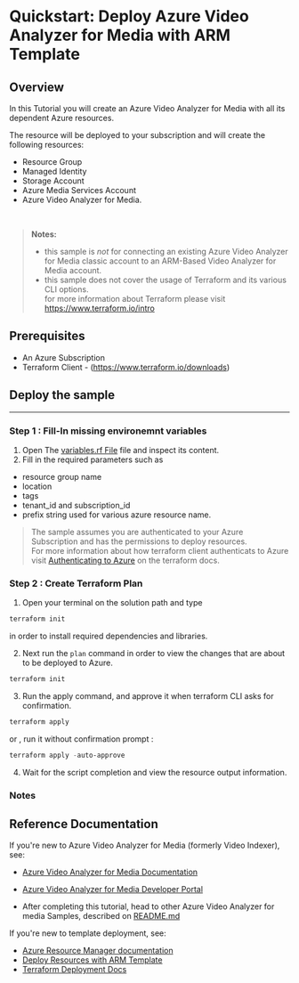 
# Quickstart: Deploy Azure Video Analyzer for Media with ARM Template 

## Overview

In this Tutorial you will create an Azure Video Analyzer for Media with all its dependent Azure resources.

The resource will be deployed to your subscription and will create the following resources: 

- Resource Group
- Managed Identity
- Storage Account
- Azure Media Services Account
- Azure Video Analyzer for Media.
<br>

> **Notes:**
> - this sample is *not* for connecting an existing Azure Video Analyzer for Media classic account to an ARM-Based Video Analyzer for Media account.
> - this sample does not cover the usage of Terraform and its various CLI options. <br> for more information about Terraform please visit https://www.terraform.io/intro



## Prerequisites

* An Azure Subscription 
* Terraform Client - (https://www.terraform.io/downloads)

## Deploy the sample

----

### Step 1 : Fill-In missing environemnt variables

1. Open The [variables.rf File](./variables.tf) file and inspect its content.
2. Fill in the required parameters such as 

- resource group name
- location
- tags
- tenant_id and subscription_id
- prefix string used for various azure resource name.

> The sample assumes you are authenticated to your Azure Subscription and has the permissions to deploy resources.<br>
>For more information about how terraform client authenticats to Azure visit [Authenticating to Azure](https://registry.terraform.io/providers/hashicorp/azurerm/latest/docs#authenticating-to-azure) on the terraform docs.


### Step 2 : Create Terraform Plan

1. Open your terminal on the solution path and type 

```powershell
terraform init
```
in order to install required dependencies and libraries.

2. Next run the `plan` command in order to view the changes that are about to be deployed to Azure.

```powershell
terraform init
```

3. Run the apply command, and approve it when terraform CLI asks for confirmation.

```powershell
terraform apply
```

or , run it without confirmation prompt : 
```powershell
terraform apply -auto-approve
```

4. Wait for the script completion and view the resource output information.


### Notes

## Reference Documentation

If you're new to Azure Video Analyzer for Media (formerly Video Indexer), see:


* [Azure Video Analyzer for Media Documentation](https://aka.ms/vi-docs)
* [Azure Video Analyzer for Media Developer Portal](https://aka.ms/vi-docs)

* After completing this tutorial, head to other Azure Video Analyzer for media Samples, described on [README.md](../../README.md)

If you're new to template deployment, see:

* [Azure Resource Manager documentation](https://docs.microsoft.com/azure/azure-resource-manager/)
* [Deploy Resources with ARM Template](https://docs.microsoft.com/en-us/azure/azure-resource-manager/templates/deploy-powershell)
* [Terraform Deployment Docs](https://www.terraform.io/intro)

